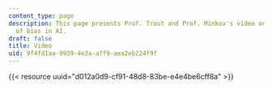 ```yaml
---
content_type: page
description: This page presents Prof. Trout and Prof. Minkov's video on the problem
  of bias in AI.
draft: false
title: Video
uid: 9f4fd1aa-9939-4e3a-a7f9-aea2eb224f9f
---
```

{{< resource uuid="d012a0d9-cf91-48d8-83be-e4e4be6cff8a" >}}